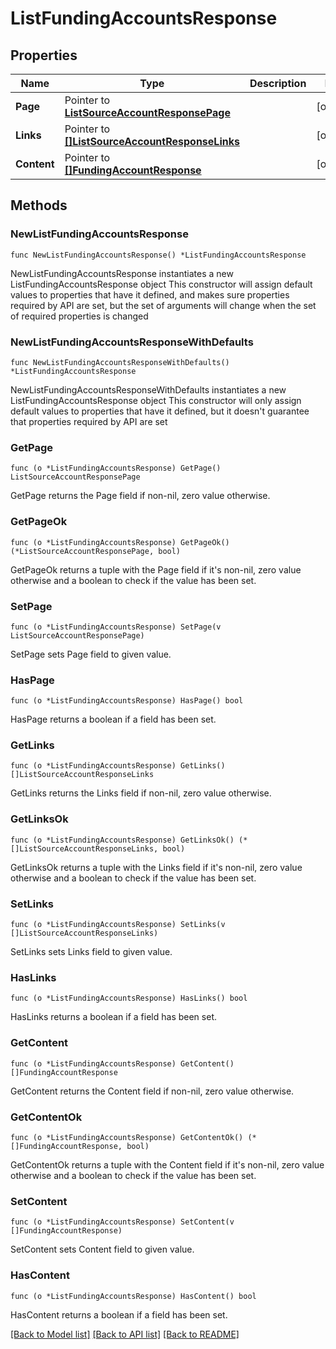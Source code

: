 # ListFundingAccountsResponse

## Properties

Name | Type | Description | Notes
------------ | ------------- | ------------- | -------------
**Page** | Pointer to [**ListSourceAccountResponsePage**](ListSourceAccountResponsePage.md) |  | [optional] 
**Links** | Pointer to [**[]ListSourceAccountResponseLinks**](ListSourceAccountResponseLinks.md) |  | [optional] 
**Content** | Pointer to [**[]FundingAccountResponse**](FundingAccountResponse.md) |  | [optional] 

## Methods

### NewListFundingAccountsResponse

`func NewListFundingAccountsResponse() *ListFundingAccountsResponse`

NewListFundingAccountsResponse instantiates a new ListFundingAccountsResponse object
This constructor will assign default values to properties that have it defined,
and makes sure properties required by API are set, but the set of arguments
will change when the set of required properties is changed

### NewListFundingAccountsResponseWithDefaults

`func NewListFundingAccountsResponseWithDefaults() *ListFundingAccountsResponse`

NewListFundingAccountsResponseWithDefaults instantiates a new ListFundingAccountsResponse object
This constructor will only assign default values to properties that have it defined,
but it doesn't guarantee that properties required by API are set

### GetPage

`func (o *ListFundingAccountsResponse) GetPage() ListSourceAccountResponsePage`

GetPage returns the Page field if non-nil, zero value otherwise.

### GetPageOk

`func (o *ListFundingAccountsResponse) GetPageOk() (*ListSourceAccountResponsePage, bool)`

GetPageOk returns a tuple with the Page field if it's non-nil, zero value otherwise
and a boolean to check if the value has been set.

### SetPage

`func (o *ListFundingAccountsResponse) SetPage(v ListSourceAccountResponsePage)`

SetPage sets Page field to given value.

### HasPage

`func (o *ListFundingAccountsResponse) HasPage() bool`

HasPage returns a boolean if a field has been set.

### GetLinks

`func (o *ListFundingAccountsResponse) GetLinks() []ListSourceAccountResponseLinks`

GetLinks returns the Links field if non-nil, zero value otherwise.

### GetLinksOk

`func (o *ListFundingAccountsResponse) GetLinksOk() (*[]ListSourceAccountResponseLinks, bool)`

GetLinksOk returns a tuple with the Links field if it's non-nil, zero value otherwise
and a boolean to check if the value has been set.

### SetLinks

`func (o *ListFundingAccountsResponse) SetLinks(v []ListSourceAccountResponseLinks)`

SetLinks sets Links field to given value.

### HasLinks

`func (o *ListFundingAccountsResponse) HasLinks() bool`

HasLinks returns a boolean if a field has been set.

### GetContent

`func (o *ListFundingAccountsResponse) GetContent() []FundingAccountResponse`

GetContent returns the Content field if non-nil, zero value otherwise.

### GetContentOk

`func (o *ListFundingAccountsResponse) GetContentOk() (*[]FundingAccountResponse, bool)`

GetContentOk returns a tuple with the Content field if it's non-nil, zero value otherwise
and a boolean to check if the value has been set.

### SetContent

`func (o *ListFundingAccountsResponse) SetContent(v []FundingAccountResponse)`

SetContent sets Content field to given value.

### HasContent

`func (o *ListFundingAccountsResponse) HasContent() bool`

HasContent returns a boolean if a field has been set.


[[Back to Model list]](../README.md#documentation-for-models) [[Back to API list]](../README.md#documentation-for-api-endpoints) [[Back to README]](../README.md)


